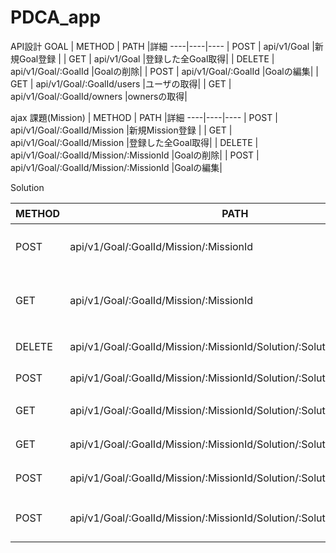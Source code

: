 # PDCA_app


API設計
GOAL
| METHOD | PATH |詳細
----|----|----
| POST | api/v1/Goal |新規Goal登録 |
| GET | api/v1/Goal |登録した全Goal取得|
| DELETE | api/v1/Goal/:GoalId |Goalの削除|
| POST | api/v1/Goal/:GoalId |Goalの編集|
| GET | api/v1/Goal/:GoalId/users |ユーザの取得|
| GET | api/v1/Goal/:GoalId/owners |ownersの取得|

ajax
課題(Mission)
| METHOD | PATH |詳細
----|----|----
| POST | api/v1/Goal/:GoalId/Mission |新規Mission登録 |
| GET | api/v1/Goal/:GoalId/Mission |登録した全Goal取得|
| DELETE | api/v1/Goal/:GoalId/Mission/:MissionId |Goalの削除|
| POST | api/v1/Goal/:GoalId/Mission/:MissionId |Goalの編集|


Solution

| METHOD | PATH |詳細
----|----|----
| POST | api/v1/Goal/:GoalId/Mission/:MissionId |新規solution登録 |
| GET | api/v1/Goal/:GoalId/Mission/:MissionId |登録した全solution取得|
| DELETE | api/v1/Goal/:GoalId/Mission/:MissionId/Solution/:SolutionId |Solutionの削除|
| POST | api/v1/Goal/:GoalId/Mission/:MissionId/Solution/:SolutionId |Solutionの編集|
| GET | api/v1/Goal/:GoalId/Mission/:MissionId/Solution/:SolutionId/log |logの取得|
| GET | api/v1/Goal/:GoalId/Mission/:MissionId/Solution/:SolutionId/frequency |頻度の取得|
| POST | api/v1/Goal/:GoalId/Mission/:MissionId/Solution/:SolutionId/frequency |頻度の編集|
| POST | api/v1/Goal/:GoalId/Mission/:MissionId/Solution/:SolutionId/done |Solutionの実行有無|



